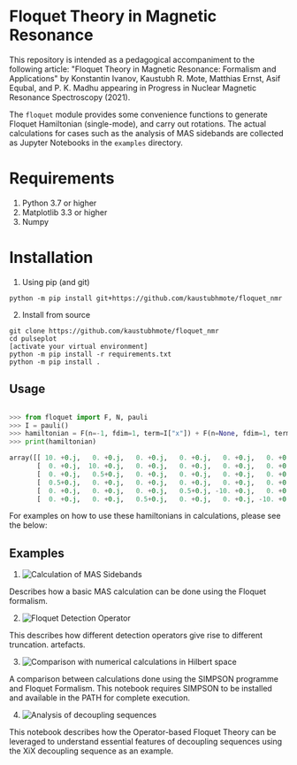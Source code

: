 # Floquet Theory in Magnetic Resonance


This repository is intended as a pedagogical accompaniment to the following article: 
"Floquet Theory in Magnetic Resonance: Formalism and Applications" by 
Konstantin Ivanov, Kaustubh R. Mote, Matthias Ernst, Asif Equbal, and P. K. Madhu 
appearing in Progress in Nuclear Magnetic Resonance Spectroscopy (2021).

The `floquet` module provides some convenience functions to generate Floquet Hamiltonian (single-mode), and carry out rotations. The actual calculations for cases such as the analysis of MAS sidebands are collected as Jupyter Notebooks in the `examples` directory. 


# Requirements
1. Python 3.7 or higher
1. Matplotlib 3.3 or higher
1. Numpy


# Installation

1. Using pip (and git)

```
python -m pip install git+https://github.com/kaustubhmote/floquet_nmr
```

2. Install from source
```
git clone https://github.com/kaustubhmote/floquet_nmr
cd pulseplot
[activate your virtual environment]
python -m pip install -r requirements.txt
python -m pip install .
```

## Usage

```python

>>> from floquet import F, N, pauli
>>> I = pauli()
>>> hamiltonian = F(n=-1, fdim=1, term=I["x"]) + F(n=None, fdim=1, term=10)
>>> print(hamiltonian)

array([[ 10. +0.j,   0. +0.j,   0. +0.j,   0. +0.j,   0. +0.j,   0. +0.j],
       [  0. +0.j,  10. +0.j,   0. +0.j,   0. +0.j,   0. +0.j,   0. +0.j],
       [  0. +0.j,   0.5+0.j,   0. +0.j,   0. +0.j,   0. +0.j,   0. +0.j],
       [  0.5+0.j,   0. +0.j,   0. +0.j,   0. +0.j,   0. +0.j,   0. +0.j],
       [  0. +0.j,   0. +0.j,   0. +0.j,   0.5+0.j, -10. +0.j,   0. +0.j],
       [  0. +0.j,   0. +0.j,   0.5+0.j,   0. +0.j,   0. +0.j, -10. +0.j]])

```

For examples on how to use these hamiltonians in calculations, please see the below:

## Examples

1. ![Calculation of MAS Sidebands](examples/MAS_Sidebands.ipynb)

Describes how a basic MAS calculation can be done using the Floquet formalism.

2. ![Floquet Detection Operator](examples/Floquet_Detection_Operator.ipynb)

This describes how different detection operators give rise to different truncation.
artefacts.

3. ![Comparison with numerical calculations in Hilbert space](examples/Floquet_Simpson_Comparison.ipynb)

A comparison between calculations done using the SIMPSON programme and Floquet Formalism.
This notebook requires SIMPSON to be installed and available in the PATH for complete
execution.

4. ![Analysis of decoupling sequences](Operator_based_Floquet_XiX.ipynb)

This notebook describes how the Operator-based Floquet Theory can be leveraged to understand
essential features of decoupling sequences using the XiX decoupling sequence as an example.
